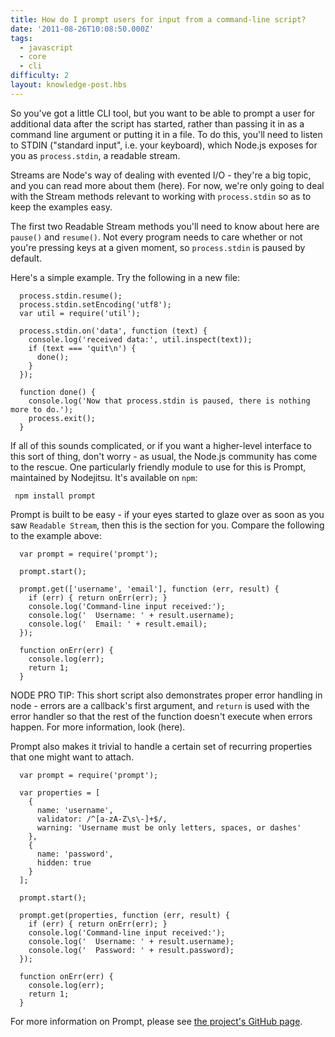 ```yaml
---
title: How do I prompt users for input from a command-line script?
date: '2011-08-26T10:08:50.000Z'
tags:
  - javascript
  - core
  - cli
difficulty: 2
layout: knowledge-post.hbs
---
```


So you've got a little CLI tool, but you want to be able to prompt a user for additional data after the script has started, rather than passing it in as a command line argument or putting it in a file.  To do this, you'll need to listen to STDIN ("standard input", i.e. your keyboard), which Node.js exposes for you as `process.stdin`, a readable stream.

Streams are Node's way of dealing with evented I/O - they're a big topic, and you can read more about them (here).  For now, we're only going to deal with the Stream methods relevant to working with `process.stdin` so as to keep the examples easy.

The first two Readable Stream methods you'll need to know about here are `pause()` and `resume()`.  Not every program needs to care whether or not you're pressing keys at a given moment, so `process.stdin` is paused by default.

Here's a simple example.  Try the following in a new file:

      process.stdin.resume();
      process.stdin.setEncoding('utf8');
      var util = require('util');

      process.stdin.on('data', function (text) {
        console.log('received data:', util.inspect(text));
        if (text === 'quit\n') {
          done();
        }
      });

      function done() {
        console.log('Now that process.stdin is paused, there is nothing more to do.');
        process.exit();
      }

If all of this sounds complicated, or if you want a higher-level interface to this sort of thing, don't worry - as usual, the Node.js community has come to the rescue.  One particularly friendly module to use for this is Prompt, maintained by Nodejitsu.  It's available on `npm`:

     npm install prompt

Prompt is built to be easy - if your eyes started to glaze over as soon as you saw `Readable Stream`, then this is the section for you.  Compare the following to the example above:

      var prompt = require('prompt');

      prompt.start();

      prompt.get(['username', 'email'], function (err, result) {
        if (err) { return onErr(err); }
        console.log('Command-line input received:');
        console.log('  Username: ' + result.username);
        console.log('  Email: ' + result.email);
      });

      function onErr(err) {
        console.log(err);
        return 1;
      }

NODE PRO TIP: This short script also demonstrates proper error handling in node - errors are a callback's first argument, and `return` is used with the error handler so that the rest of the function doesn't execute when errors happen.  For more information, look (here).

Prompt also makes it trivial to handle a certain set of recurring properties that one might want to attach.

      var prompt = require('prompt');

      var properties = [
        {
          name: 'username',
          validator: /^[a-zA-Z\s\-]+$/,
          warning: 'Username must be only letters, spaces, or dashes'
        },
        {
          name: 'password',
          hidden: true
        }
      ];

      prompt.start();

      prompt.get(properties, function (err, result) {
        if (err) { return onErr(err); }
        console.log('Command-line input received:');
        console.log('  Username: ' + result.username);
        console.log('  Password: ' + result.password);
      });

      function onErr(err) {
        console.log(err);
        return 1;
      }

For more information on Prompt, please see [the project's GitHub page](https://github.com/nodejitsu/node-prompt).
